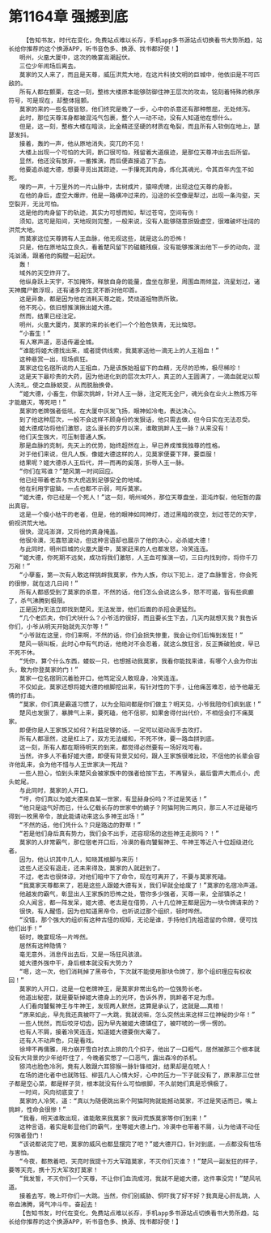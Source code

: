 # 第1164章 强撼到底
        【告知书友，时代在变化，免费站点难以长存，手机app多书源站点切换看书大势所趋，站长给你推荐的这个换源APP，听书音色多、换源、找书都好使！】
       明州，火凰大厦中，这次的晚宴高潮起伏。
       三位少年闹场后离去。
       莫家的又人来了，而且是天尊，威压洪荒大地，在这片科技文明的巨城中，他依旧是不可匹敌的。
       所有人都在颤栗，在这一刻，整栋大楼原本能够防御住神王层次的攻击，铭刻着特殊的秩序符号，可是现在，却整体摇颤。
       莫家的来的一些名宿皆怒，他们终究是晚了一步，心中的杀意还有那种憋屈，无处倾泻。
       此时，那位天尊浑身都被混沌气包裹，整个人一动不动，没有人知道他在想什么。
       但是，这一刻，整栋大楼在暗淡，比金精还坚硬的材质在龟裂，而且所有人软倒在地上，瑟瑟发抖。
       接着，轰的一声，他从原地消失，突兀的不见！
       大楼上出现一个可怕的大洞，断口很可怕，残留着大道痕迹，是那位天尊冲出去后所留。
       显然，他还没有放弃，一番推演，而后便直接追了下去。
       他要追杀姬大德，想要寻觅出其踪迹，一手攥死其肉身，炼化其魂光，令其百年内生不如死。
       嗖的一声，十万里外的一片山脉中，古树成片，猿啼虎啸，出现这位天尊的身影。
       在他的身后，虚空大爆炸，他是一路横冲过来的，沿途的长空像是犁过，出现一条沟壑，天空裂开，无比可怕。
       这是他的肉身留下的轨迹，其实力可想而知，犁过苍穹，空间有伤！
       须知，这可是阳间，天地规则完整，一般来说，没有人能够随意损毁虚空，很难破坏壮阔的洪荒大地。
       而莫家这位天尊拥有人王血脉，他无视这些，就是这么的恐怖！
       只是，他在原地站立良久，看着楚风留下的磁髓残痕，没有能够推演出他下一步的动向，混沌汹涌，跟着他的胸膛一起起伏。
       轰！
       域外的天空炸开了。
       他纵身跃上天宇，不加掩饰，释放自身的能量，盘坐在那里，周围血雨倾盆，流星划过，诸天神魔尸骸浮现，还有诸多的生灵不断对他叩首。
       这是异象，都是因为他在消耗天尊之能，焚烧道祖物质所致。
       他不死心，依旧想推演揪出姬大德。
       然而，结果已经注定。
       明州，火凰大厦内，莫家的来的长老们一个个脸色铁青，无比恼怒。
       “小畜生！”
       有人寒声道，恶语传遍全城。
       “谁能将姬大德找出来，或者提供线索，我莫家送他一滴无上的人王祖血！”
       这种悬赏一出，现场疯狂。
       莫家这位名宿所说的人王祖血，乃是该族始祖留下的血精，无尽的恐怖，极尽稀珍！
       这是天下最珍贵的大药，因为他进化到的层次太吓人，真正的人王圆满了，一滴血就足以帮人洗礼，使之血脉蜕变，从而脱胎换骨。
       “姬大德，小畜生，你屡次挑衅，针对人王一脉，注定死无全尸，魂光会在业火上熬炼万年才能磨灭，等死吧！”
       莫家的老牌强者低吼，在大厦中灰发飞扬，眼神如冷电，表达决心。
       到了他这种层次，一般不会这样不顾身份的发狠话，他只需去做，但今日实在无法忍受。
       姬大德成功将他们激怒，这么漫长的岁月以来，谁敢挑衅人王一脉？从来没有！
       他们天生强大，可压制普通人族。
       那是血脉的克制，先天上的优势，始终超然在上，早已养成惟我独尊的性格。
       对于他们来说，但凡人族，像姬大德这样的人，见莫家便要下拜，要臣服！
       结果呢？姬大德杀人王后代，并一而再的奚落，折辱人王一脉。
       “你们在骂谁？”楚风第一时间回应。
       他已经带着老古与东大虎逃到足够安全的地域。
       他在利用宇宙脑，一点也都不示弱，呵斥莫家。
       “姬大德，你已经是一个死人！”这一刻，明州域外，那位天尊盘坐，混沌炸裂，他短暂的露出真容。
       这是一个瘦小枯干的老者，但是，他的眼神如同神灯，透过黑暗的夜空，划过苍茫的天宇，俯视洪荒大地。
       很快，混沌澎湃，又将他的真身掩盖。
       他很冷漠，无喜怒波动，但这种言语却也展示了他的决心，必杀姬大德！
       与此同时，明州巨城的火凰大厦中，莫家赶来的人也都发怒，冷笑连连。
       “姬大德，你死期不远矣，成功将我们激怒，人王血可推演一切，三日内找到你，将你千刀万剐！”
       “小孽畜，第一次有人敢这样挑衅我莫家，作为人族，你以下犯上，逆了血脉誓言，你会死的很惨，就在这几日间！”
       所有人都感受到了莫家的杀意，不然的话，他们怎么会说这么多，怒不可遏，皆有些疯癫了，杀气沸腾到极限。
       正是因为无法立即找到楚风，无法发泄，他们后面的杀招会更猛烈。
       “几个老匹夫，你们犬吠什么？小爷活的很好，而且要长生下去，几天内就想灭我？我告诉你们，小爷从明天开始就先灭尔等！”
       “小爷就在这里，你们来啊，不然的话，你们会损失惨重，我会让你们后悔到发狂！”
       楚风一顿叫板，此时心中有气的话，他绝对不会忍着，就这么放狂言，反正撕破脸皮，早已不死不休。
       “凭你，算个什么东西，蝼蚁一只，也想撼动我莫家，我看你能找来谁，有哪个人会为你出头，敢为你登莫家的门！”
       莫家一位名宿阴沉着脸开口，他笃定没人敢现身，冷笑连连。
       不仅如此，莫家还想将姬大德的根脚挖出来，有针对性的下手，让他痛苦难忍，给予他最无情的打击。
       “莫家，你们真是霸道习惯了，以为全阳间都是你们做主？明天见，小爷我陪你们疯到底！”
       楚风也发狠了，暴脾气上来，要死磕，他不信邪，如果舍得付出代价，不相信会打不痛莫家。
       即便你是人王家族又如何？利益足够的话，一定可以驱动高手去攻打。
       所有人都凛然，这是杠上了，双方无法缓和，不死不休，要一路血拼到底。
       这一刻，所有人都在期待明天的到来，都觉得必然要有一场好戏可看。
       当然，许多人不看好姬大德，即便有背景又如何，跟人王家族很难比较，不信他的长辈会容许他乱来，会为他不惜与人王世家决一死战？
       一些人担心，怕到头来楚风会被家族中的强者给按下去，不再冒头，最后雷声大雨点小，虎头蛇尾。
       与此同时，莫家的人开口。
       “哼，你们真以为姬大德来自某一世家，有显赫身份吗？不过是笑话！”
       “他只是运气好而已，什么亿载长存的世家中的嫡子？阿猫阿狗三两只，那三人不过是碰巧得到一枚黑帝令，故此能请动来这么多神王出场！”
       “不然的话，他们凭什么？只是路边的野草！”
       “若是他们身后真有势力，我们会不出手，还容现场的这些神王走脱吗？！”
       莫家的人非常霸气，那位宿老开口后，冷漠的看向饕鬄神王、牛神王等近八十位超级进化者。
       因为，他认识其中几人，知晓其根脚与来历！
       这些人还没有退走，还未来得及，莫家的人就赶到了。
       不过，老古也很体谅，对他们暗中下了命令，现在可离开了，不要与莫家死磕。
       “我莫家天尊都来了，若是这些人跟姬大德有关，我们早就全给废了！”莫家的名宿冷声道。
       他越发的霸气，彰显出人王家族的恐怖之处，管你多少强者，天尊一来，全部镇杀之！
       众人闻言，都一阵发呆，姬大德、老古是在借势，八十几位神王都是因为一块令牌请来的？
       很快，有人醒悟，因为也知道黑帝令，也听说过那个组织，顿时哗然。
       “没错，那个强大的组织有这种古怪的规矩，无论是谁，手持他们先祖遗留的令牌，便可找他们出手！”
       顿时，晚宴现场一片哗然。
       居然有这种隐情？
       毫无意外，消息传出去后，又是一场狂风骇浪。
       姬大德外强中干，身后根本就没有大势力？
       “嗯，这一次，他们消耗掉了黑帝令，下次就不能使用那块令牌了，那个组织理应有权收回！”
       莫家的人开口，这是一位老牌神王，是莫家非常出名的一位强势长老。
       他道出秘密，就是要斩掉姬大德身上的光环，告诉外界，挑衅者不足为虑。
       人们看向饕鬄神王与牛神王，发现两人默然，这算是承认了，这就是……真相！
       “原来如此，早先我还真被吓了一大跳，我就说嘛，怎么突然出来这样三位神秘的少年！”
       一些人恍然，而后咬牙切齿，因为早先被姬大德镇住了，被吓唬的一愣一愣的。
       也有人不屑，接着冷笑连连，知道姬大德要倒大霉了。
       还有人不动声色，只是看戏。
       徐坤不再儒雅，用力崩开雪白衬衣上排的几个扣子，他出了一口粗气，居然被那三个根本就没有大背景的少年给吓住了，今晚着实憋了一口恶气，露出森冷的杀机。
       猕鸿也脸色冷冽，竟有人敢跟六耳猕猴一脉针锋相对，结果却是在唬人！
       在场的进化者中也就陈钰、柳芸几人心情大好，心中的压力一下子就没有了，原来那三位世子都是空心菜，都是样子货，根本就没有什么可怕根脚，不久前她们真是恐惧极了。
       一时间，风向彻底变了！
       莫家的人冷笑，道：“真以为随便跳出来个阿猫阿狗就能撼动莫家，不过是笑话而已，嘴上挑衅，性命会很惨！”
       “我看，明天谁敢出现，谁能敢来我莫家？我异荒族莫家等你们到来！”
       这种言语，着实是彰显他们的霸气，坐等姬大德上门，冷漠中也带着不屑，认为他请不动任何强者登门！
       “该说都说完了吧，莫家的威风也都显摆完了吧？”姬大德开口，针对到底，一点都没有怯场与害怕。
       “今夜，都熬着吧，天亮时我提十万大军踏莫家，不灭你们灭谁？！”楚风一副发狂的样子，要等天亮，携十万大军攻打莫家！
       “我发誓，不灭你们一个天尊，不让你们血流成河，我就不是姬大德，这件事没完！”楚风吼道。
       接着去写，晚上吓你们一大跳。当然，你们别威胁、恫吓我了好不好？我真是心肝乱跳，人帝血沸腾，肾气冲斗牛。奋起去！
       【告知书友，时代在变化，免费站点难以长存，手机app多书源站点切换看书大势所趋，站长给你推荐的这个换源APP，听书音色多、换源、找书都好使！】